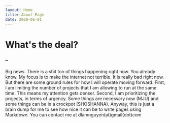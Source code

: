 ```yaml
---
layout: Home
title: About Page
date: 2000-06-01
---
```


# What's the deal?
### –
Big news.
There is a shit ton of things happening right now. You already know. My focus is to make the internet not terrible. It is really bad right now. But there are some ground rules for how I will operate moving forward. First, I am limiting the number of projects that I am allowing to run at the same time. This means my attention gets denser. Second, I am prioritizing the projects, in terms of urgency. Some things are necessary now (MJU) and some things can be in a crockpot (SHOSHANNA). Anyway, this is just a brain dump for me to see how nice it can be to write pages using Markdown. You can contact me at dlamnguyen(at)gmail(dot)com
